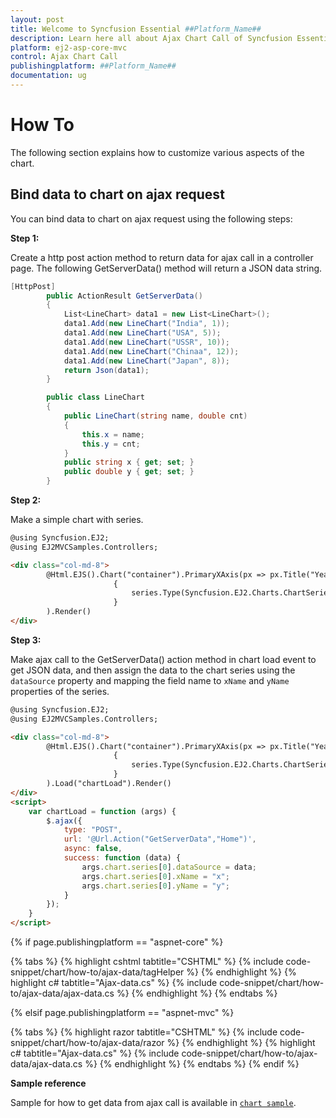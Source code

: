 ```yaml
---
layout: post
title: Welcome to Syncfusion Essential ##Platform_Name##
description: Learn here all about Ajax Chart Call of Syncfusion Essential ##Platform_Name## widgets based on HTML5 and jQuery.
platform: ej2-asp-core-mvc
control: Ajax Chart Call
publishingplatform: ##Platform_Name##
documentation: ug
---
```



<!-- markdownlint-disable MD036 -->

# How To

The following section explains how to customize various aspects of the chart.

## Bind data to chart on ajax request

You can bind data to chart on ajax request using the following steps:

**Step 1:**

Create a http post action method to return data for ajax call in a controller page. The following GetServerData() method will return a JSON data string.

```cs
[HttpPost]
        public ActionResult GetServerData()
        {
            List<LineChart> data1 = new List<LineChart>();
            data1.Add(new LineChart("India", 1));
            data1.Add(new LineChart("USA", 5));
            data1.Add(new LineChart("USSR", 10));
            data1.Add(new LineChart("Chinaa", 12));
            data1.Add(new LineChart("Japan", 8));
            return Json(data1);
        }

        public class LineChart
        {
            public LineChart(string name, double cnt)
            {
                this.x = name;
                this.y = cnt;
            }
            public string x { get; set; }
            public double y { get; set; }
        }
```

**Step 2:**

Make a simple chart with series.

```html
@using Syncfusion.EJ2;
@using EJ2MVCSamples.Controllers;

<div class="col-md-8">
        @Html.EJS().Chart("container").PrimaryXAxis(px => px.Title("Years").ValueType(Syncfusion.EJ2.Charts.ValueType.Category)).Series(series =>
                       {
                           series.Type(Syncfusion.EJ2.Charts.ChartSeriesType.Column).Add();
                       }
        ).Render()
</div>
```

**Step 3:**

Make ajax call to the GetServerData() action method in chart load event to get JSON data, and then assign the data to the chart series using the `dataSource` property and mapping the field name to `xName` and `yName` properties of the series.

```html
@using Syncfusion.EJ2;
@using EJ2MVCSamples.Controllers;

<div class="col-md-8">
        @Html.EJS().Chart("container").PrimaryXAxis(px => px.Title("Years").ValueType(Syncfusion.EJ2.Charts.ValueType.Category)).Series(series =>
                       {
                           series.Type(Syncfusion.EJ2.Charts.ChartSeriesType.Column).Add();
                       }
        ).Load("chartLoad").Render()
</div>
<script>
    var chartLoad = function (args) {
        $.ajax({
            type: "POST",
            url: '@Url.Action("GetServerData","Home")',
            async: false,
            success: function (data) {
                args.chart.series[0].dataSource = data;
                args.chart.series[0].xName = "x";
                args.chart.series[0].yName = "y";
            }
        });
    }
</script>
```

{% if page.publishingplatform == "aspnet-core" %}

{% tabs %}
{% highlight cshtml tabtitle="CSHTML" %}
{% include code-snippet/chart/how-to/ajax-data/tagHelper %}
{% endhighlight %}
{% highlight c# tabtitle="Ajax-data.cs" %}
{% include code-snippet/chart/how-to/ajax-data/ajax-data.cs %}
{% endhighlight %}
{% endtabs %}

{% elsif page.publishingplatform == "aspnet-mvc" %}

{% tabs %}
{% highlight razor tabtitle="CSHTML" %}
{% include code-snippet/chart/how-to/ajax-data/razor %}
{% endhighlight %}
{% highlight c# tabtitle="Ajax-data.cs" %}
{% include code-snippet/chart/how-to/ajax-data/ajax-data.cs %}
{% endhighlight %}
{% endtabs %}
{% endif %}



**Sample reference**

Sample for how to get data from ajax call is available in [`chart sample`](http://www.syncfusion.com/downloads/support/directtrac/general/ze/samples1051291506).
